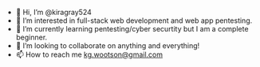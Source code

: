 - 👋 Hi, I’m @kiragray524
- 👀 I’m interested in full-stack web development and web app pentesting.
- 🌱 I’m currently learning pentesting/cyber securtity but I am a complete beginner.
- 💞️ I’m looking to collaborate on anything and everything!
- 📫 How to reach me kg.wootson@gmail.com

<!---
kiragray524/kiragray524 is a ✨ special ✨ repository because its `README.md` (this file) appears on your GitHub profile.
You can click the Preview link to take a look at your changes.
--->

